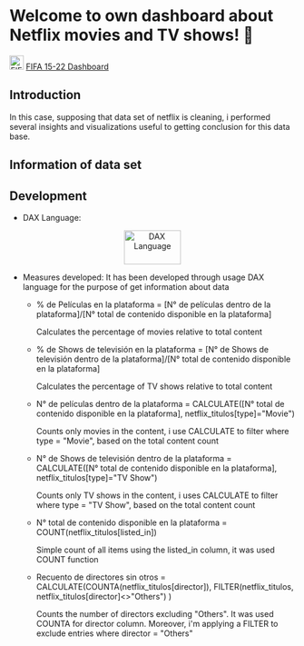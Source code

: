 # Welcome to own dashboard about Netflix movies and TV shows! 👋


[<img src="https://icon-library.com/images/link-icon-svg/link-icon-svg-29.jpg" width="25" height="25" alt="FIFA 15-22 Dashboard">](https://github.com/RodriNico2206/Power-BI/blob/master/FIFA/FIFA.pdf) [FIFA 15-22 Dashboard](https://github.com/RodriNico2206/Power-BI/blob/master/FIFA/FIFA.pdf)


## Introduction
In this case, supposing that data set of netflix is cleaning, i performed several insights and visualizations useful to getting conclusion for this data base.

## Information of data set



## Development

- DAX Language:

<div id="badges" align="center">
  <img src="https://www.ati-mirage.com.au/wp-content/uploads/2021/03/powerbidax.png" alt="DAX Language" style="width: 100px; height: 60px;"/>
</div>

- Measures developed:
It has been developed through usage DAX language for the purpose of get information about data

  - % de Películas en la plataforma = [N° de películas dentro de la plataforma]/[N° total de contenido disponible en la plataforma]

    Calculates the percentage of movies relative to total content

  - % de Shows de televisión en la plataforma = [N° de Shows de televisión dentro de la plataforma]/[N° total de contenido disponible en la plataforma]

    Calculates the percentage of TV shows relative to total content

  - N° de películas dentro de la plataforma = CALCULATE([N° total de contenido disponible en la plataforma],
    netflix_titulos[type]="Movie")
  
    Counts only movies in the content, i use CALCULATE to filter where type = "Movie", based on the total content count

  - N° de Shows de televisión dentro de la plataforma = CALCULATE([N° total de contenido disponible en la plataforma],
    netflix_titulos[type]="TV Show")
  
    Counts only TV shows in the content, i uses CALCULATE to filter where type = "TV Show", based on the total content count

  - N° total de contenido disponible en la plataforma = COUNT(netflix_titulos[listed_in])

    Simple count of all items using the listed_in column, it was used COUNT function

  - Recuento de directores sin otros = CALCULATE(COUNTA(netflix_titulos[director]), 
    FILTER(netflix_titulos, netflix_titulos[director]<>"Others") )

    Counts the number of directors excluding "Others". It was used COUNTA for director column. Moreover, i'm applying a FILTER to exclude entries where director = "Others"
